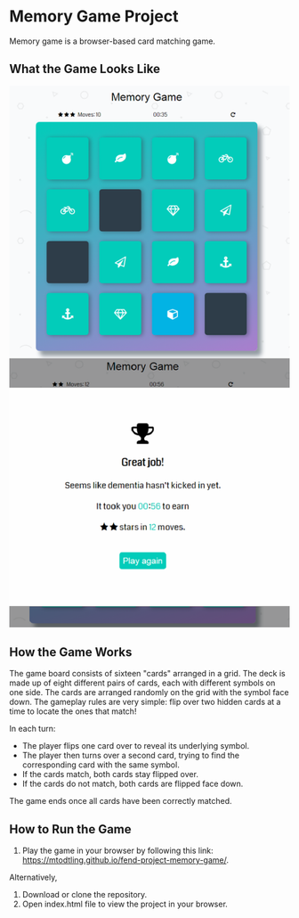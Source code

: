 # Memory Game Project
Memory game is a browser-based card matching game.

## What the Game Looks Like

![alt text](https://github.com/mtodtling/fend-project-memory-game/blob/master/img/memorygame.png)

## How the Game Works
The game board consists of sixteen "cards" arranged in a grid. The deck is made up of eight different pairs of cards, each with different symbols on one side. The cards are arranged randomly on the grid with the symbol face down. The gameplay rules are very simple: flip over two hidden cards at a time to locate the ones that match!

In each turn:
- The player flips one card over to reveal its underlying symbol.
- The player then turns over a second card, trying to find the corresponding card with the same symbol.
- If the cards match, both cards stay flipped over.
- If the cards do not match, both cards are flipped face down.

The game ends once all cards have been correctly matched.

## How to Run the Game
1. Play the game in your browser by following this link: https://mtodtling.github.io/fend-project-memory-game/.

Alternatively,
1. Download or clone the repository.
2. Open index.html file to view the project in your browser.
